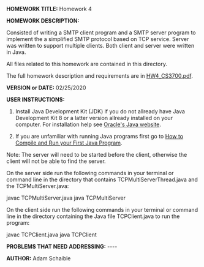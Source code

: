 **HOMEWORK TITLE:** Homework 4

**HOMEWORK DESCRIPTION:**

Consisted of writing a SMTP client program and a SMTP server program to implement the a simplified SMTP protocol based on TCP service. Server was written to support multiple clients. Both client and server were written in Java. 

All files related to this homework are contained in this directory.

The full homework description and requirements are in [HW4_CS3700.pdf](https://github.com/AdamSchaible/MSU_Denver/blob/master/CS%203700%20Computer%20Networks%20(Spring%202020)/HW4/HW4_CS3700.pdf).

**VERSION or DATE:** 02/25/2020

**USER INSTRUCTIONS:** 

1) Install Java Development Kit (JDK) if you do not allready have Java Development Kit 8 or a latter version allready installed on your computer. For installation help see [Oracle's Java website](https://www.oracle.com/java/technologies/javase-downloads.html).

2) If you are unfamiliar with running Java programs first go to [How to Compile and Run your First Java Program](https://beginnersbook.com/2013/05/first-java-program/).

Note: The server will need to be started before the client, otherwise the client will not be able to find the server.

On the server side run the following commands in your terminal or command line in the directory that contains TCPMultiServerThread.java and the TCPMultiServer.java:

javac TCPMultiServer.java
java TCPMultiServer

On the client side run the following commands in your terminal or command line in the directory containing the Java file TCPClient.java to run the program:

javac TCPClient.java
java TCPClient

**PROBLEMS THAT NEED ADDRESSING:** ----

**AUTHOR:** Adam Schaible